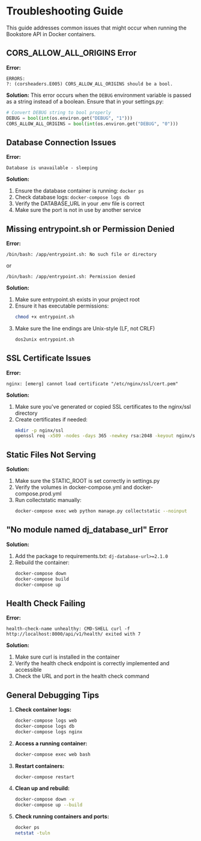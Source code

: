 # Troubleshooting Guide

This guide addresses common issues that might occur when running the Bookstore API in Docker containers.

## CORS_ALLOW_ALL_ORIGINS Error

**Error:**
```
ERRORS:
?: (corsheaders.E005) CORS_ALLOW_ALL_ORIGINS should be a bool.
```

**Solution:**
This error occurs when the `DEBUG` environment variable is passed as a string instead of a boolean. Ensure that in your settings.py:

```python
# Convert DEBUG string to bool properly
DEBUG = bool(int(os.environ.get("DEBUG", "1")))
CORS_ALLOW_ALL_ORIGINS = bool(int(os.environ.get("DEBUG", "0")))
```

## Database Connection Issues

**Error:**
```
Database is unavailable - sleeping
```

**Solution:**
1. Ensure the database container is running: `docker ps`
2. Check database logs: `docker-compose logs db`
3. Verify the DATABASE_URL in your .env file is correct
4. Make sure the port is not in use by another service

## Missing entrypoint.sh or Permission Denied

**Error:**
```
/bin/bash: /app/entrypoint.sh: No such file or directory
```
or
```
/bin/bash: /app/entrypoint.sh: Permission denied
```

**Solution:**
1. Make sure entrypoint.sh exists in your project root
2. Ensure it has executable permissions:
   ```bash
   chmod +x entrypoint.sh
   ```
3. Make sure the line endings are Unix-style (LF, not CRLF)
   ```bash
   dos2unix entrypoint.sh
   ```

## SSL Certificate Issues

**Error:**
```
nginx: [emerg] cannot load certificate "/etc/nginx/ssl/cert.pem"
```

**Solution:**
1. Make sure you've generated or copied SSL certificates to the nginx/ssl directory
2. Create certificates if needed:
   ```bash
   mkdir -p nginx/ssl
   openssl req -x509 -nodes -days 365 -newkey rsa:2048 -keyout nginx/ssl/key.pem -out nginx/ssl/cert.pem
   ```

## Static Files Not Serving

**Solution:**
1. Make sure the STATIC_ROOT is set correctly in settings.py
2. Verify the volumes in docker-compose.yml and docker-compose.prod.yml
3. Run collectstatic manually:
   ```bash
   docker-compose exec web python manage.py collectstatic --noinput
   ```

## "No module named dj_database_url" Error

**Solution:**
1. Add the package to requirements.txt: `dj-database-url>=2.1.0`
2. Rebuild the container:
   ```bash
   docker-compose down
   docker-compose build
   docker-compose up
   ```

## Health Check Failing

**Error:**
```
health-check-name unhealthy: CMD-SHELL curl -f http://localhost:8000/api/v1/health/ exited with 7
```

**Solution:**
1. Make sure curl is installed in the container
2. Verify the health check endpoint is correctly implemented and accessible
3. Check the URL and port in the health check command

## General Debugging Tips

1. **Check container logs:**
   ```bash
   docker-compose logs web
   docker-compose logs db
   docker-compose logs nginx
   ```

2. **Access a running container:**
   ```bash
   docker-compose exec web bash
   ```

3. **Restart containers:**
   ```bash
   docker-compose restart
   ```

4. **Clean up and rebuild:**
   ```bash
   docker-compose down -v
   docker-compose up --build
   ```

5. **Check running containers and ports:**
   ```bash
   docker ps
   netstat -tuln
   ```
